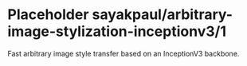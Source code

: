 # Placeholder sayakpaul/arbitrary-image-stylization-inceptionv3/1
Fast arbitrary image style transfer based on an InceptionV3 backbone.

<!-- dataset: Multiple -->
<!-- module-type: image-style-transfer -->
<!-- network-architecture: Other -->
<!-- fine-tunable: false -->
<!-- language: en -->
<!-- license: Apache-2.0 -->
